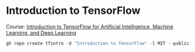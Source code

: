 # Introduction to TensorFlow

Course: [Introduction to TensorFlow for Artificial Intelligence, Machine Learning, and Deep Learning](https://www.coursera.org/learn/introduction-tensorflow/)

```powershell
gh repo create tfintro -d "Introduction to TensorFlow" -l MIT --public -g Python -y
```
